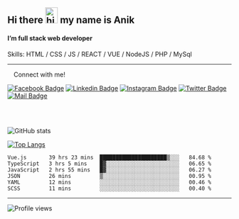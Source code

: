 ## Hi there <img src="https://user-images.githubusercontent.com/1303154/88677602-1635ba80-d120-11ea-84d8-d263ba5fc3c0.gif" width="28px" height="36" alt="hi"> my name is Anik

#### I’m full stack web developer

Skills:  HTML / CSS / JS / REACT / VUE / NodeJS / PHP / MySql


---

&emsp;Connect with me!

<a href="https://www.facebook.com/anik.aritro" target="_blank">![Facebook Badge](https://img.shields.io/badge/Facebook-1877F2?style=for-the-badge&logo=facebook&logoColor=white)</a> [![Linkedin Badge](https://img.shields.io/badge/LinkedIn-0077B5?style=for-the-badge&logo=linkedin&logoColor=white)](https://www.linkedin.com/in/anik-hossain540323/) [![Instagram Badge](https://img.shields.io/badge/Instagram-E4405F?style=for-the-badge&logo=instagram&logoColor=white)](https://www.instagram.com/aritro.anik) [![Twitter Badge](https://img.shields.io/badge/Twitter-1DA1F2?style=for-the-badge&logo=twitter&logoColor=white)](https://twitter.com/AritroAnik) [![Mail Badge](https://img.shields.io/badge/Gmail-D14836?style=for-the-badge&logo=gmail&logoColor=white)](mailto:anikhossain9120@gmail.com)

</br>
</br>


![GitHub stats](https://github-readme-stats.vercel.app/api?username=anik-hossain&show_icons=true&theme=monokai)

[![Top Langs](https://github-readme-stats.vercel.app/api/top-langs/?username=anik-hossain&layout=compact&theme=monokai)](https://github.com/anik-hossain)

<!--START_SECTION:waka-->

```text
Vue.js       39 hrs 23 mins  █████████████████████▒░░░   84.68 %
TypeScript   3 hrs 5 mins    █▓░░░░░░░░░░░░░░░░░░░░░░░   06.65 %
JavaScript   2 hrs 55 mins   █▓░░░░░░░░░░░░░░░░░░░░░░░   06.27 %
JSON         26 mins         ▒░░░░░░░░░░░░░░░░░░░░░░░░   00.95 %
YAML         12 mins         ░░░░░░░░░░░░░░░░░░░░░░░░░   00.46 %
SCSS         11 mins         ░░░░░░░░░░░░░░░░░░░░░░░░░   00.40 %
```

<!--END_SECTION:waka-->
---

![Profile views](https://gpvc.arturio.dev/anik-hossain)  

